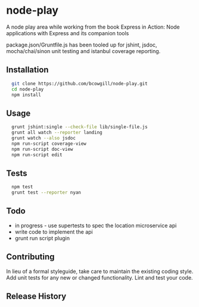 node-play
=========

A node play area while working from the book Express in Action: Node applications with Express and its companion tools

package.json/Gruntfile.js has been tooled up for jshint, jsdoc, mocha/chai/sinon unit testing and istanbul coverage reporting.

## Installation

```bash
  git clone https://github.com/bcowgill/node-play.git
  cd node-play
  npm install
```

## Usage

```bash
  grunt jshint:single --check-file lib/single-file.js
  grunt all watch --reporter landing
  grunt watch --also jsdoc
  npm run-script coverage-view
  npm run-script doc-view
  npm run-script edit
```

## Tests

```bash
  npm test
  grunt test --reporter nyan
```

## Todo

- in progress - use supertests to spec the location microservice api
- write code to implement the api
- grunt run script plugin

## Contributing

In lieu of a formal styleguide, take care to maintain the existing coding style.
Add unit tests for any new or changed functionality. Lint and test your code.

## Release History

